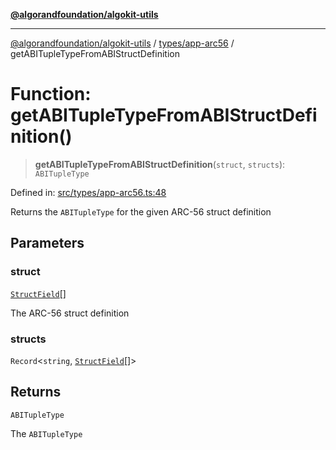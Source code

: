 [**@algorandfoundation/algokit-utils**](../../../README.md)

***

[@algorandfoundation/algokit-utils](../../../README.md) / [types/app-arc56](../README.md) / getABITupleTypeFromABIStructDefinition

# Function: getABITupleTypeFromABIStructDefinition()

> **getABITupleTypeFromABIStructDefinition**(`struct`, `structs`): `ABITupleType`

Defined in: [src/types/app-arc56.ts:48](https://github.com/algorandfoundation/algokit-utils-ts/blob/main/src/types/app-arc56.ts#L48)

Returns the `ABITupleType` for the given ARC-56 struct definition

## Parameters

### struct

[`StructField`](../interfaces/StructField.md)[]

The ARC-56 struct definition

### structs

`Record`\<`string`, [`StructField`](../interfaces/StructField.md)[]\>

## Returns

`ABITupleType`

The `ABITupleType`

